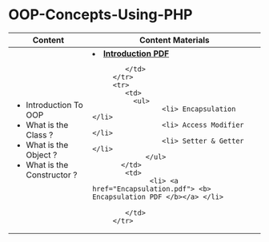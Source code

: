 # OOP-Concepts-Using-PHP

<table>  
        <thead>
           <th> Content </th>
           <th> Content Materials </th>
        </thead>
        <tr>
            <td> 
              <ul>  
                     <li> Introduction To OOP </li>
                     <li> What is the Class ? </li>
                     <li> What is the Object ? </li>
                     <li> What is the Constructor ? </li>
                 </ul>
           </td> 
            <td>
                  <li> <a href="OOP Introduction.pdf"> <b> Introduction PDF </b></a> </li>
                  
            </td>
         </tr>
         <tr>
            <td> 
              <ul>  
                     <li> Encapsulation </li>
                     <li> Access Modifier </li>
                     <li> Setter & Getter </li>
                 </ul>
           </td> 
            <td>
                  <li> <a href="Encapsulation.pdf"> <b> Encapsulation PDF </b></a> </li>

            </td>
         </tr>
         
</table>
